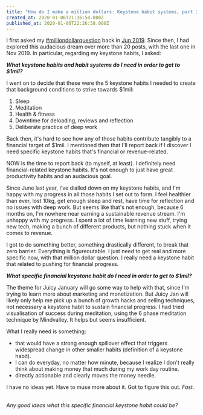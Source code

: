 ```yaml
---
title: "How do I make a million dollars: Keystone habit systems, part 2"
created_at: 2020-01-06T21:36:54.000Z
published_at: 2020-01-06T22:26:58.000Z
---
```

I first asked my [#milliondollarquestion](https://200wordsaday.com/categories/milliondollarquestion) back in [Jun 2019](https://200wordsaday.com/words/how-do-i-make-a-million-dollars-1-196895cfbd4776e4ff). Since then, I had explored this audacious dream over more than 20 posts, with the last one in Nov 2019. In particular, regarding my keystone habits, I asked:

  

_**What keystone habits and habit systems do I need in order to get to $1mil?**_

  

I went on to decide that these were the 5 keystone habits I needed to create that background conditions to strive towards $1mil:

  

1.  Sleep
2.  Meditation
3.  Health & fitness
4.  Downtime for deloading, reviews and reflection
5.  Deliberate practice of deep work

  

Back then, it's hard to see how any of those habits contribute tangibly to a financial target of $1mil. I mentioned then that I'll report back if I discover I need specific keystone habits that's financial or revenue-related.

  

NOW is the time to report back (to myself, at least). I definitely need financial-related keystone habits. It's not enough to just have great productivity habits and an audacious goal. 

  

Since June last year, I've dialled down on my keystone habits, and I'm happy with my progress in all those habits I set out to form. I feel healthier than ever, lost 10kg, get enough sleep and rest, have time for reflection and no issues with deep work. But seems like that's not enough, because 6 months on, I'm nowhere near earning a sustainable revenue stream. I'm unhappy with my progress. I spent a lot of time learning new stuff, trying new tech, making a bunch of different products, but nothing stuck when it comes to revenue.

  

I got to do something better, something drastically different, to break that zero barrier. Everything is figureoutable. I just need to get real and more specific now, with that million dollar question. I really need a keystone habit that related to pushing for financial progress.

  

_**What specific financial keystone habit do I need in order to get to $1mil?**_

  

The theme for Juicy January will go some way to help with that, since I'm trying to learn more about marketing and monetization. But Juicy Jan will likely only help me pick up a bunch of growth hacks and selling techniques, not necessary a keystone habit to sustain financial progress. I had tried visualisation of success during meditation, using the 6 phase meditation technique by Mindvalley. It helps but seems insufficient.

  

What I really need is something:

*   that would have a strong enough spillover effect that triggers widespread change in other smaller habits (definition of a keystone habit). 
*   I can do everyday, no matter how minute, because I realize I don't really think about making money that much during my work day routine.
*   directly actionable and clearly moves the money needle.

  

I have no ideas yet. Have to muse more about it. Got to figure this out. _Fast._  

  

_Any good ideas what this specific financial keystone habit could be?_
